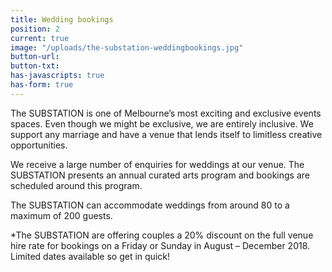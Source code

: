 ```yaml
---
title: Wedding bookings
position: 2
current: true
image: "/uploads/the-substation-weddingbookings.jpg"
button-url: 
button-txt: 
has-javascripts: true
has-form: true
---
```


<!-- http://jekyllrb.com/docs/templates/#link -->

The SUBSTATION is one of Melbourne’s most exciting and exclusive events spaces. Even though we might be exclusive, we are entirely inclusive. We support any marriage and have a venue that lends itself to limitless creative opportunities.  

We receive a large number of enquiries for weddings at our venue. The SUBSTATION presents an annual curated arts program and bookings are scheduled around this program.

The SUBSTATION can accommodate weddings from around 80 to a maximum of 200 guests.

*The SUBSTATION are offering couples a 20% discount on the full venue hire rate for bookings on a Friday or Sunday in August – December 2018. Limited dates available so get in quick!